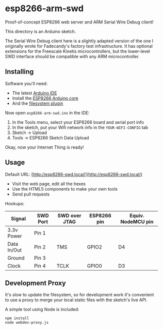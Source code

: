 # esp8266-arm-swd

Proof-of-concept ESP8266 web server and ARM Serial Wire Debug client!

This directory is an Arduino sketch.

The Serial Wire Debug client here is a slightly adapted version of the one I originally wrote for Fadecandy's factory test infrastructure. It has optional extensions for the Freescale Kinetis microcontrollers, but the lower-level SWD interface should be compatible with any ARM microcontroller.

Installing
----------

Software you'll need:

* The latest [Arduino IDE](http://www.arduino.cc/en/Main/Software)
* Install the [ESP8266 Arduino core](https://github.com/esp8266/Arduino)
* And the [filesystem plugin](https://github.com/esp8266/arduino-esp8266fs-plugin)

Now open `esp8266-arm-swd.ino` in the IDE:

1. In the Tools menu, select your ESP8266 board and serial port info
2. In the sketch, put your Wifi network info in the `YOUR-WIFI-CONFIG` tab
3. Sketch -> Upload
4. Tools -> ESP8266 Sketch Data Upload

Okay, now your Internet Thing is ready!

Usage
-----

Default URL: [http://esp8266-swd.local/](http://esp8266-swd.local/)

* Visit the web page, edit all the hexes
* Use the HTML5 components to make your own tools
* Send pull requests

Hookups:

| Signal      | SWD Port | SWD over JTAG | ESP8266 pin | Equiv. NodeMCU pin |
| ----------- | -------- | ------------- | ----------- | ------------------ |
| 3.3v Power  | Pin 1    |               |             |                    |
| Data In/Out | Pin 2    | TMS           | GPIO2       | D4                 |
| Ground      | Pin 3    |               |             |                    |
| Clock       | Pin 4    | TCLK          | GPIO0       | D3                 |

Development Proxy
-----------------

It's slow to update the filesystem, so for development work it's convenient to use a proxy to merge your local static files with the sketch's live API.

A simple tool using Node is included:

```shell
npm install
node webdev-proxy.js
```
